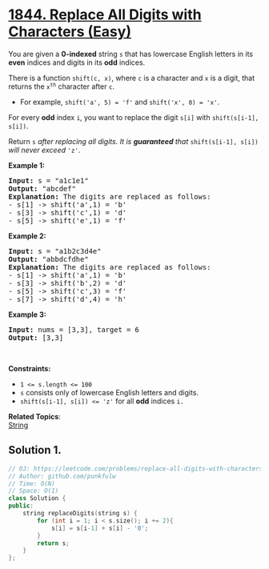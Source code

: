 # [1844. Replace All Digits with Characters (Easy)](https://leetcode.com/problems/replace-all-digits-with-characters/)

<p>You are given a <b>0-indexed</b> string <code>s</code> that has lowercase English letters in its <b>even</b> indices and digits in its <b>odd</b> indices.</p>

<p>There is a function <code>shift(c, x)</code>, where <code>c</code> is a character and <code>x</code> is a digit, that returns the <code>x<sup>th</sup></code> character after <code>c</code>.</p>

<ul>
  <li>For example, <code>shift('a', 5) = 'f'</code> and <code>shift('x', 0) = 'x'</code>.</li>
</ul>

<p>For every <b>odd</b> index <code>i</code>, you want to replace the digit <code>s[i]</code> with <code>shift(s[i-1], s[i])</code>.</p>

<p>Return <code>s</code> <em>after replacing all digits. It is <b>guaranteed</b> that </em><code>shift(s[i-1], s[i])</code> <em>will never exceed</em> <code>'z'</code>.</p>

<p><strong>Example 1:</strong></p>

<pre><strong>Input:</strong> s = "a1c1e1"
<strong>Output:</strong> "abcdef"
<strong>Explanation: </strong>The digits are replaced as follows:
- s[1] -> shift('a',1) = 'b'
- s[3] -> shift('c',1) = 'd'
- s[5] -> shift('e',1) = 'f'
</pre>

<p><strong>Example 2:</strong></p>

<pre><strong>Input:</strong> s = "a1b2c3d4e"
<strong>Output:</strong> "abbdcfdhe"
<strong>Explanation: </strong>The digits are replaced as follows:
- s[1] -> shift('a',1) = 'b'
- s[3] -> shift('b',2) = 'd'
- s[5] -> shift('c',3) = 'f'
- s[7] -> shift('d',4) = 'h'
</pre>


<p><strong>Example 3:</strong></p>

<pre><strong>Input:</strong> nums = [3,3], target = 6
<strong>Output:</strong> [3,3]
</pre>


<p>&nbsp;</p>
<p><strong>Constraints:</strong></p>

<ul>
  <li><code>1 &lt;= s.length &lt;= 100</code></li>
  <li><code>s</code> consists only of lowercase English letters and digits.</li>
  <li><code>shift(s[i-1], s[i]) <= 'z'</code> for all <b>odd</b> indices <code>i.</code></li>
</ul>



**Related Topics**:  
[String](https://leetcode.com/tag/string/)


## Solution 1.

```cpp
// OJ: https://leetcode.com/problems/replace-all-digits-with-characters/
// Author: github.com/punkfulw
// Time: O(N)
// Space: O(1)
class Solution {
public:
    string replaceDigits(string s) {
        for (int i = 1; i < s.size(); i += 2){
            s[i] = s[i-1] + s[i] - '0';
        }
        return s;
    }
};
```

